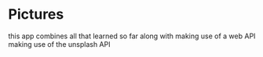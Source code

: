 # Pictures

this app combines all that learned so far along with making use of a web API\
making use of the unsplash API
